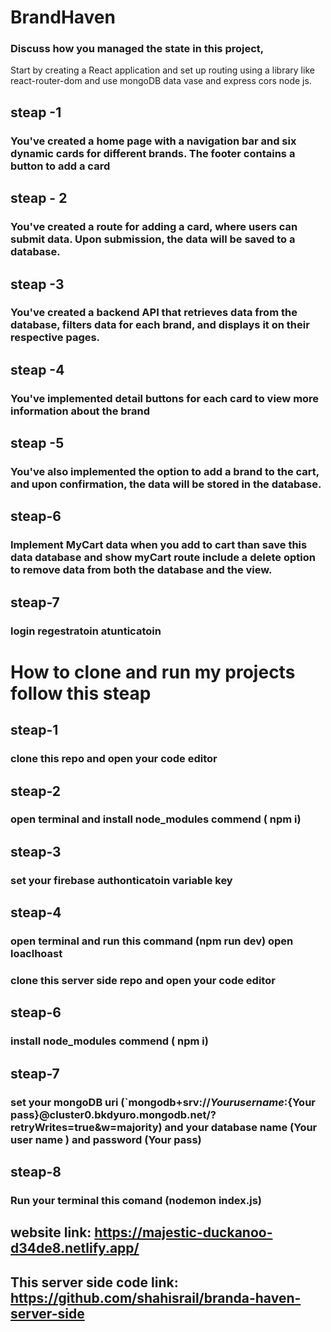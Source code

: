 # BrandHaven

### Discuss how you managed the state in this  project,

Start by creating a React application and set up routing using a library like
react-router-dom and use mongoDB data vase and express cors node js.

## steap -1

### You've created a home page with a navigation bar and six dynamic cards for different brands. The footer contains a button to add a card

## steap - 2

### You've created a route for adding a card, where users can submit data. Upon submission, the data will be saved to a database.

## steap -3

### You've created a backend API that retrieves data from the database, filters data for each brand, and displays it on their respective pages.

## steap -4

### You've implemented detail buttons for each card to view more information about the brand

## steap -5

### You've also implemented the option to add a brand to the cart, and upon confirmation, the data will be stored in the database. 

## steap-6

### Implement MyCart data when you add to cart than save this data database and show myCart route  include a delete option to remove data from both the database and the view.

## steap-7 
### login regestratoin atunticatoin

# How to clone and run my projects follow this steap 
## steap-1
### clone this repo and open your code editor 
## steap-2
### open terminal and install node_modules commend  ( npm i)
## steap-3 
### set your firebase authonticatoin variable key 
## steap-4 
### open terminal and run this command (npm run dev) open loaclhoast
### clone this server side repo and open your code editor 
## steap-6
### install node_modules commend  ( npm i)
## steap-7
### set your mongoDB uri (`mongodb+srv://${Your user name}:${Your pass}@cluster0.bkdyuro.mongodb.net/?retryWrites=true&w=majority) and your database name (Your user name ) and password  (Your pass)
## steap-8
### Run your terminal this comand (nodemon index.js)


## website link: https://majestic-duckanoo-d34de8.netlify.app/
## This server side code link: https://github.com/shahisrail/branda-haven-server-side

